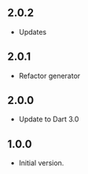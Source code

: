 ## 2.0.2

- Updates

## 2.0.1

- Refactor generator

## 2.0.0

- Update to Dart 3.0

## 1.0.0

- Initial version.
